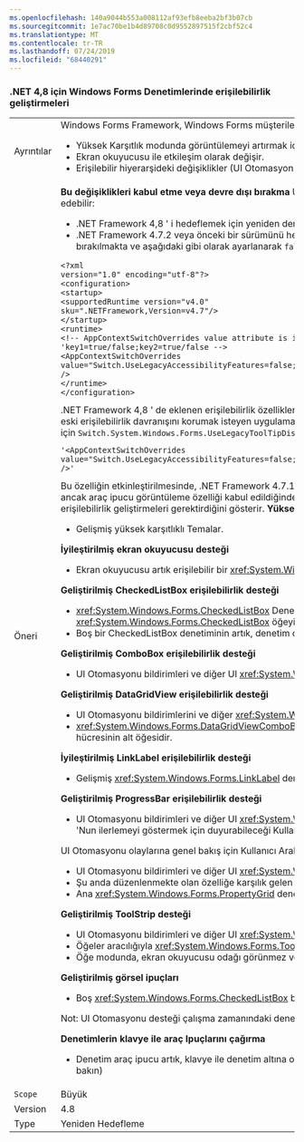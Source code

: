 ```yaml
---
ms.openlocfilehash: 140a9044b553a008112af93efb8eeba2bf3b07cb
ms.sourcegitcommit: 1e7ac70be1b4d89708c0d9552897515f2cbf52c4
ms.translationtype: MT
ms.contentlocale: tr-TR
ms.lasthandoff: 07/24/2019
ms.locfileid: "68440291"
---
```

### <a name="accessibility-improvements-in-windows-forms-controls-for-net-48"></a>.NET 4,8 için Windows Forms Denetimlerinde erişilebilirlik geliştirmeleri

|   |   |
|---|---|
|Ayrıntılar|Windows Forms Framework, Windows Forms müşterileri daha iyi destekleyecek şekilde erişilebilirlik teknolojileriyle nasıl çalıştığını iyileştirmeye devam etmektedir. Bunlar aşağıdaki değişiklikleri içerir:<ul><li>Yüksek Karşıtlık modunda görüntülemeyi artırmak için değişiklikler.</li><li>Ekran okuyucusu ile etkileşim olarak değişir.</li><li>Erişilebilir hiyerarşideki değişiklikler (UI Otomasyon ağacı aracılığıyla gezinmeyi geliştirir).</li></ul>|
|Öneri|<strong>Bu değişiklikleri kabul etme veya devre dışı bırakma</strong> Uygulamanın bu değişikliklerden faydalanabilir olması için .NET Framework 4,8 üzerinde çalışması gerekir. Uygulama, aşağıdaki yollarla bu değişiklikleri kabul edebilir:<ul><li>.NET Framework 4,8 ' i hedeflemek için yeniden derlenir. Bu erişilebilirlik değişiklikleri, .NET Framework 4,8 ' i hedefleyen Windows Forms uygulamalarda varsayılan olarak etkinleştirilmiştir.</li><li>.NET Framework 4.7.2 veya önceki bir sürümünü hedefler ve uygulama yapılandırma dosyasının <code>&lt;runtime&gt;</code> bölümüne aşağıdaki [AppContext anahtarını](https://docs.microsoft.com/dotnet/framework/configure-apps/file-schema/runtime/appcontextswitchoverrides-element) ekleyerek eski erişilebilirlik davranışlarından devre dışı bırakılmakta ve aşağıdaki gibi olarak ayarlanarak <code>false</code> örnek gösterilmektedir.</li></ul><pre><code class="lang-xml">&lt;?xml version=&quot;1.0&quot; encoding=&quot;utf-8&quot;?&gt;&#13;&#10;&lt;configuration&gt;&#13;&#10;&lt;startup&gt;&#13;&#10;&lt;supportedRuntime version=&quot;v4.0&quot; sku=&quot;.NETFramework,Version=v4.7&quot;/&gt;&#13;&#10;&lt;/startup&gt;&#13;&#10;&lt;runtime&gt;&#13;&#10;&lt;!-- AppContextSwitchOverrides value attribute is in the form of &#39;key1=true/false;key2=true/false  --&gt;&#13;&#10;&lt;AppContextSwitchOverrides value=&quot;Switch.UseLegacyAccessibilityFeatures=false;Switch.UseLegacyAccessibilityFeatures.2=false;Switch.UseLegacyAccessibilityFeatures.3=false&quot; /&gt;&#13;&#10;&lt;/runtime&gt;&#13;&#10;&lt;/configuration&gt;&#13;&#10;</code></pre>.NET Framework 4,8 ' de eklenen erişilebilirlik özelliklerini kabul etmek için ayrıca .NET Framework 4.7.1 ve 4.7.2 erişilebilirlik özelliklerini de kabul etmeniz gerektiğini unutmayın. .NET Framework 4,8 ' i hedefleyen ve eski erişilebilirlik davranışını korumak isteyen uygulamalar, bu AppContext anahtarını <code>true</code>açıkça ayarlayarak eski erişilebilirlik özelliklerinin kullanımını kabul edebilir. Klavye araç ipucu çağırma desteğini etkinleştirmek için <code>Switch.System.Windows.Forms.UseLegacyToolTipDisplay=false</code> satırın AppContextSwitchOverrides değerine eklenmesi gerekir:<pre><code class="lang-xml">&#39;&lt;AppContextSwitchOverrides value=&quot;Switch.UseLegacyAccessibilityFeatures=false;Switch.UseLegacyAccessibilityFeatures.2=false;Switch.UseLegacyAccessibilityFeatures.3=false;Switch.System.Windows.Forms.UseLegacyToolTipDisplay=false&quot; /&gt;&#39;&#13;&#10;</code></pre>Bu özelliğin etkinleştirilmesinde, .NET Framework 4.7.1-4,8 ' nin belirtilen erişilebilirlik özelliklerine yönelik olarak etkinleştirilmesi gerektiğini unutmayın. Ayrıca, erişilebilirlik özelliklerinden herhangi biri kabul edilmez ancak araç ipucu görüntüleme özelliği kabul edildiğinde, bu özelliklere ilk erişimde bir çalışma <xref:System.NotSupportedException> zamanı atılır. Özel durum iletisi, klavye araç Ipuçlarının etkinleştirilecek düzey 3 ' ün erişilebilirlik geliştirmeleri gerektirdiğini gösterir. <strong>Yüksek Karşıtlık Temaları 'nda işletim sistemi tanımlı renklerin kullanımı</strong><ul><li>Gelişmiş yüksek karşıtlıklı Temalar.</li></ul><strong>İyileştirilmiş ekran okuyucusu desteği</strong><ul><li>Ekran okuyucusu artık erişilebilir bir <xref:System.Windows.Forms.DataGridViewColumn> <xref:System.Windows.Forms.DataGridViewCell>adı duyurusu yaparken öğesinin sıralama yönünü duyurur.</li></ul><strong>Geliştirilmiş CheckedListBox erişilebilirlik desteği</strong><ul><li><xref:System.Windows.Forms.CheckedListBox> Denetim için iyileştirilmiş ekran okuyucusu desteği. Klavye kullanılarak <xref:System.Windows.Forms.CheckedListBox> denetime gezinilirken, ekran okuyucusu <xref:System.Windows.Forms.CheckedListBox> öğeyi odaklar ve duyurur.</li><li>Boş bir CheckedListBox denetiminin artık, denetim odaklanıldığında bir sanal ilk öğe için çizilmiş bir odak dikdörtgeni vardır.</li></ul><strong>Geliştirilmiş ComboBox erişilebilirlik desteği</strong><ul><li>UI Otomasyonu bildirimleri ve diğer UI <xref:System.Windows.Forms.ComboBox> Otomasyon özelliklerini kullanma olanağı sunan denetim için UI Otomasyonu desteği etkinleştirildi.</li></ul><strong>Geliştirilmiş DataGridView erişilebilirlik desteği</strong><ul><li>UI Otomasyonu bildirimlerini ve diğer <xref:System.Windows.Forms.DataGridView> UI Otomasyon özelliklerini kullanma yeteneği olan denetim için UI Otomasyonu desteği etkinleştirildi.</li><li><xref:System.Windows.Forms.DataGridViewComboBoxEditingControl> Ya<xref:System.Windows.Forms.DataGridViewTextBoxEditingControl> da öğesine karşılık gelen UI Otomasyon öğesi, buna karşılık gelen bir Düzenle hücresinin alt öğesidir.</li></ul><strong>İyileştirilmiş LinkLabel erişilebilirlik desteği</strong><ul><li>Gelişmiş <xref:System.Windows.Forms.LinkLabel> denetim erişilebilirliği: Karşılık gelen <xref:System.Windows.Forms.LinkLabel> denetim devre dışıysa, ekran okuyucusu bağlantının devre dışı durumunu duyurur.</li></ul><strong>Geliştirilmiş ProgressBar erişilebilirlik desteği</strong><ul><li>UI Otomasyonu bildirimleri ve diğer UI <xref:System.Windows.Forms.ProgressBar> Otomasyon özelliklerini kullanma özelliği ile denetim için UI Otomasyonu desteği etkinleştirildi. Geliştiriciler artık, ekran okuyucusu 'Nun ilerlemeyi göstermek için duyurabileceği Kullanıcı Arabirimi Otomasyonu bildirimlerini kullanabiliyor.</li></ul>UI Otomasyonu olaylarına genel bakış için Kullanıcı Arabirimi Otomasyonu bildirim olayları dahil bir genel bakış için bkz. [UI Otomasyonu olaylarına genel](https://docs.microsoft.com/windows/desktop/WinAuto/uiauto-eventsoverview)bakış. <strong>Geliştirilmiş PropertyGrid erişilebilirlik desteği</strong><ul><li>UI Otomasyonu bildirimleri ve diğer UI <xref:System.Windows.Forms.PropertyGrid> Otomasyon özelliklerini kullanma olanağı sunan denetim için UI Otomasyonu desteği etkinleştirildi.</li><li>Şu anda düzenlenmekte olan özelliğe karşılık gelen UI Otomasyon öğesi artık ilgili özellik öğesi UI Otomasyon öğesinin bir alt öğesidir.</li><li>Ana <xref:System.Windows.Forms.PropertyGrid> denetim Kategori görünümü olarak ayarlandıysa UI Otomasyonu özellik öğesi öğesi artık karşılık gelen category öğesinin bir alt öğesidir.</li></ul><strong>Geliştirilmiş ToolStrip desteği</strong><ul><li>UI Otomasyonu bildirimleri ve diğer UI <xref:System.Windows.Forms.ToolStrip> Otomasyon özelliklerini kullanma olanağı sunan denetim için UI Otomasyonu desteği etkinleştirildi.</li><li>Öğeler aracılığıyla <xref:System.Windows.Forms.ToolStrip> geliştirilmiş gezinme.</li><li>Öğe modunda, ekran okuyucusu odağı görünmez ve gizli öğelere gitmez.</li></ul><strong>Geliştirilmiş görsel ipuçları</strong><ul><li>Boş <xref:System.Windows.Forms.CheckedListBox> bir denetim artık odak aldığında odak göstergesi görüntülüyor.</li></ul>Not: UI Otomasyonu desteği çalışma zamanındaki denetimler için etkinleştirildi, ancak tasarım zamanında kullanılmıyor. UI Otomasyonu 'na genel bakış için bkz. [UI Otomasyonu genel bakış](https://docs.microsoft.com/dotnet/framework/ui-automation/ui-automation-overview).</p><strong>Denetimlerin klavye ile araç Ipuçlarını çağırma</strong><ul><li>Denetim araç ipucu artık, klavye ile denetim altına odaklanarak çağrılabilir. Bu özelliğin uygulama için açıkça etkinleştirilmesi gerekir (  <strong>&quot;bu değişikliklerin&quot;nasıl kabul edilebilir veya devre dışı</strong>kılındığı bölümüne bakın)</li></ul>|
|`Scope`|Büyük|
|Version|4.8|
|Type|Yeniden Hedefleme|
